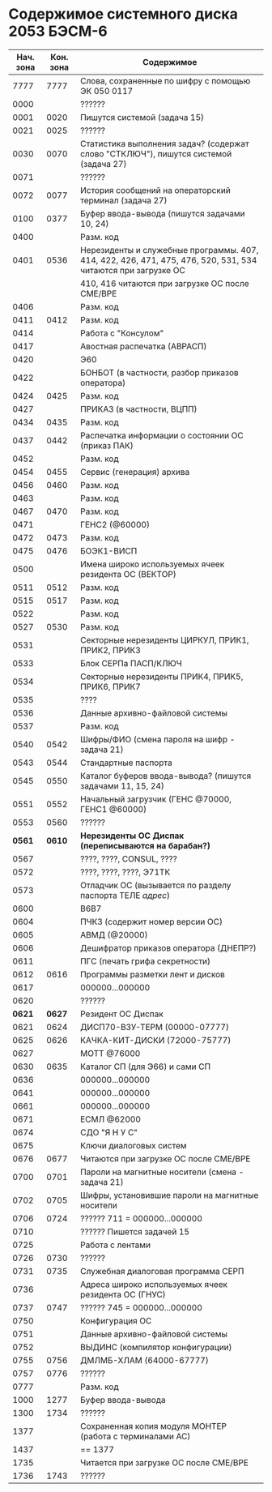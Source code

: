 # Содержимое системного диска 2053 БЭСМ-6
| Нач. зона | Кон. зона | Содержимое |
| --- | --- | --- |
| 7777 | 7777 | Слова, сохраненные по шифру с помощью ЭК 050 0117 |
| 0000 |      | ??????
| 0001 | 0020 | Пишутся системой (задача 15)
| 0021 | 0025 | ??????
| 0030 | 0070 | Статистика выполнения задач? (содержат слово "СТКЛЮЧ"), пишутся системой (задача 27) |
| 0071 |      | ?????? |
| 0072 | 0077 | История сообщений на операторский терминал (задача 27) |
| 0100 | 0377 | Буфер ввода-вывода (пишутся задачами 10, 24) |
| 0400 |      | Разм. код |
| 0401 | 0536 | Нерезиденты и служебные программы. 407, 414, 422, 426, 471, 475, 476, 520, 531, 534 читаются при загрузке ОС |
|      |      | 410, 416 читаются при загрузке ОС после СМЕ/ВРЕ |
| 0406 |      | Разм. код |
| 0411 | 0412 | Разм. код |
| 0414 |      | Работа с "Консулом" |
| 0417 |      | Авостная распечатка (АВРАСП) |
| 0420 |      | Э60 |
| 0422 |      | БОНБОТ (в частности, разбор приказов оператора) |
| 0424 | 0425 | Разм. код |
| 0427 |      | ПРИКАЗ (в частности, ВЦПП) |
| 0434 | 0435 | Разм. код |
| 0437 | 0442 | Распечатка информации о состоянии ОС (приказ ПАК) |
| 0452 |      | Разм. код |
| 0454 | 0455 | Сервис (генерация) архива |
| 0456 | 0460 | Разм. код |
| 0463 |      | Разм. код |
| 0467 | 0470 | Разм. код |
| 0471 |      | ГЕНС2 (@60000) |
| 0472 | 0473 | Разм. код |
| 0475 | 0476 | БОЭК1-ВИСП |
| 0500 |      | Имена широко используемых ячеек резидента ОС (ВЕКТОР)  |
| 0511 | 0512 | Разм. код |
| 0515 | 0517 | Разм. код |
| 0522 |      | Разм. код |
| 0527 | 0530 | Разм. код |
| 0531 |      | Секторные нерезиденты ЦИРКУЛ, ПРИК1, ПРИК2, ПРИК3 |
| 0533 |      | Блок СЕРПа ПАСП/КЛЮЧ |
| 0534 |      | Секторные нерезиденты ПРИК4, ПРИК5, ПРИК6, ПРИК7 |
| 0535 |      | ???? | 
| 0536 |      | Данные архивно-файловой системы |
| 0537 |      | Разм. код |
| 0540 | 0542 | Шифры/ФИО (смена пароля на шифр - задача 21) |
| 0543 | 0544 | Стандартные паспорта |
| 0545 | 0550 | Каталог буферов ввода-вывода? (пишутся задачами 11, 15, 24) |
| 0551 | 0552 | Начальный загрузчик (ГЕНС @70000, ГЕНС1 @60000) |
| 0553 | 0560 | ?????? |
| **0561** | **0610** | **Нерезиденты ОС Диспак (переписываются на барабан?)** |
| 0567 |      | ????, ????, CONSUL, ???? | 
| 0572 |      | ????, ????, ????, Э71ТК |
| 0573 |      | Отладчик ОС (вызывается по разделу паспорта ТЕЛЕ *адрес*) |
| 0600 |      | В6В7 |
| 0604 |      | ПЧКЗ (содержит номер версии ОС) |
| 0605 |      | АВМД (@20000) |
| 0606 |      | Дешифратор приказов оператора (ДНЕПР?) |
| 0611 |      | ПГС (печать грифа секретности) |
| 0612 | 0616 | Программы разметки лент и дисков |
| 0617 |      | 000000...000000 |
| 0620 |      | ?????? |
| **0621** | **0627** | Резидент ОС Диспак |
| 0621 | 0624 | ДИСП70-ВЗУ-ТЕРМ (00000-07777) |
| 0625 | 0626 | КАЧКА-КИТ-ДИСКИ (72000-75777) |
| 0627 |      | МОТТ @76000 |
| 0630 | 0635 | Каталог СП (для Э66) и сами СП |
| 0636 |      | 000000...000000 |
| 0641 |      | 000000...000000 |
| 0661 |      | 000000...000000 |
| 0671 |      | ЕСМЛ @62000 |
| 0674 |      | СДО "Я Н У С" |
| 0675 |      | Ключи диалоговых систем |
| 0676 | 0677 | Читаются при загрузке ОС после СМЕ/ВРЕ |
| 0700 | 0701 | Пароли на магнитные носители (смена - задача 21) |
| 0702 | 0705 | Шифры, установившие пароли на магнитные носители |
| 0706 | 0724 | ?????? 711 = 000000...000000 |
| 0710 |      | ?????? Пишется задачей 15 |
| 0725 |      | Работа с лентами |
| 0726 | 0730 | ?????? |
| 0731 | 0735 | Служебная диалоговая программа СЕРП |
| 0736 |      | Адреса широко используемых ячеек резидента ОС (ГНУС) |
| 0737 | 0747 | ?????? 745 = 000000...000000 |
| 0750 |      | Конфигурация ОС |
| 0751 |      | Данные архивно-файловой системы |
| 0752 |      | ВЫДИНС (компилятор конфигурации) |
| 0755 | 0756 | ДМЛМБ-ХЛАМ (64000-67777) |
| 0757 | 0776 | ?????? |
| 0777 |      | Разм. код |
| 1000 | 1277 | Буфер ввода-вывода |
| 1300 | 1734 | ?????? |
| 1377 |      | Сохраненная копия модуля МОНТЕР (работа с терминалами АС) |
| 1437 |      | == 1377 |
| 1735 |      | Читается при загрузке ОС после СМЕ/ВРЕ |
| 1736 | 1743 | ?????? |
